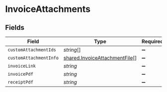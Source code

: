 # InvoiceAttachments


## Fields

| Field                                                                          | Type                                                                           | Required                                                                       | Description                                                                    |
| ------------------------------------------------------------------------------ | ------------------------------------------------------------------------------ | ------------------------------------------------------------------------------ | ------------------------------------------------------------------------------ |
| `customAttachmentIds`                                                          | *string*[]                                                                     | :heavy_minus_sign:                                                             | N/A                                                                            |
| `customAttachmentInfo`                                                         | [shared.InvoiceAttachmentFile](../../models/shared/invoiceattachmentfile.md)[] | :heavy_minus_sign:                                                             | N/A                                                                            |
| `invoiceLink`                                                                  | *string*                                                                       | :heavy_minus_sign:                                                             | N/A                                                                            |
| `invoicePdf`                                                                   | *string*                                                                       | :heavy_minus_sign:                                                             | N/A                                                                            |
| `receiptPdf`                                                                   | *string*                                                                       | :heavy_minus_sign:                                                             | N/A                                                                            |